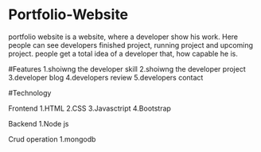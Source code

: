 # Portfolio-Website

portfolio website is a website, where a developer show his work.
Here people can see developers finished project, running project and upcoming project.
people get a total idea of a developer that, how capable he is.

#Features
1.shoiwng the developer skill
2.shoiwng the developer project
3.developer blog
4.developers review
5.developers contact


#Technology

Frontend
1.HTML
2.CSS
3.Javasctript
4.Bootstrap

Backend
1.Node js

Crud operation
1.mongodb
